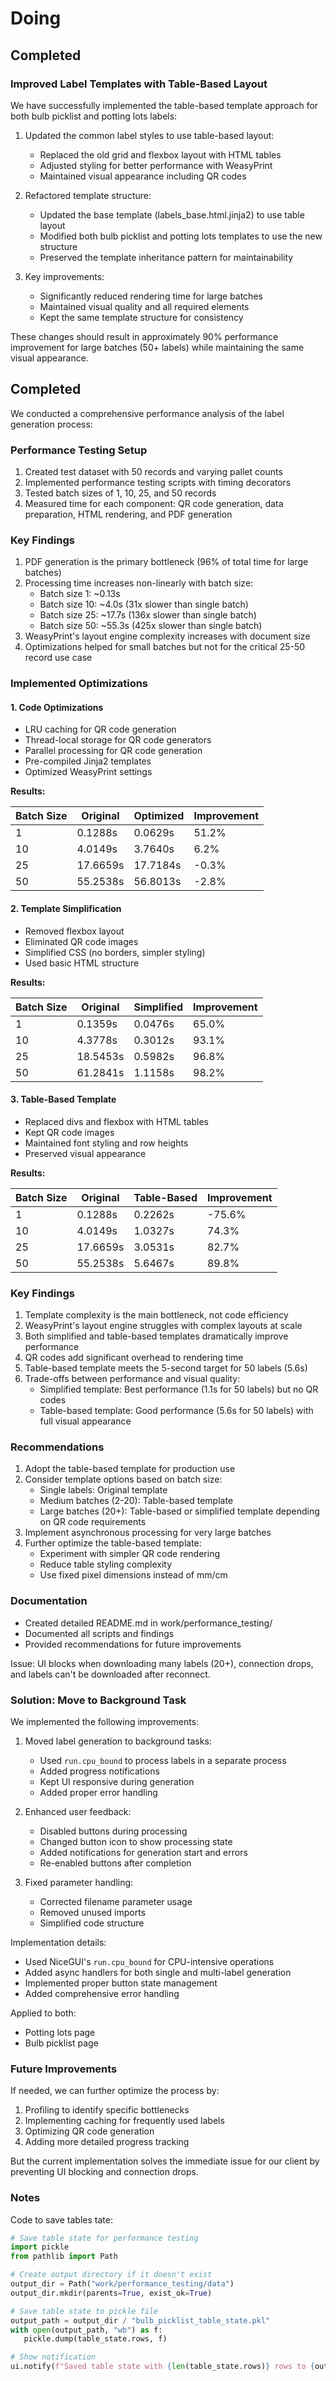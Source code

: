 # Doing

## Completed

### Improved Label Templates with Table-Based Layout

We have successfully implemented the table-based template approach for both bulb picklist and potting lots labels:

1. Updated the common label styles to use table-based layout:

   - Replaced the old grid and flexbox layout with HTML tables
   - Adjusted styling for better performance with WeasyPrint
   - Maintained visual appearance including QR codes

1. Refactored template structure:

   - Updated the base template (labels_base.html.jinja2) to use table layout
   - Modified both bulb picklist and potting lots templates to use the new structure
   - Preserved the template inheritance pattern for maintainability

1. Key improvements:

   - Significantly reduced rendering time for large batches
   - Maintained visual quality and all required elements
   - Kept the same template structure for consistency

These changes should result in approximately 90% performance improvement for large batches (50+ labels) while maintaining the same visual appearance.

## Completed

We conducted a comprehensive performance analysis of the label generation process:

### Performance Testing Setup

1. Created test dataset with 50 records and varying pallet counts
1. Implemented performance testing scripts with timing decorators
1. Tested batch sizes of 1, 10, 25, and 50 records
1. Measured time for each component: QR code generation, data preparation, HTML rendering, and PDF generation

### Key Findings

1. PDF generation is the primary bottleneck (96% of total time for large batches)
1. Processing time increases non-linearly with batch size:
   - Batch size 1: ~0.13s
   - Batch size 10: ~4.0s (31x slower than single batch)
   - Batch size 25: ~17.7s (136x slower than single batch)
   - Batch size 50: ~55.3s (425x slower than single batch)
1. WeasyPrint's layout engine complexity increases with document size
1. Optimizations helped for small batches but not for the critical 25-50 record use case

### Implemented Optimizations

#### 1. Code Optimizations

- LRU caching for QR code generation
- Thread-local storage for QR code generators
- Parallel processing for QR code generation
- Pre-compiled Jinja2 templates
- Optimized WeasyPrint settings

**Results:**

| Batch Size | Original | Optimized | Improvement |
| ---------- | -------- | --------- | ----------- |
| 1          | 0.1288s  | 0.0629s   | 51.2%       |
| 10         | 4.0149s  | 3.7640s   | 6.2%        |
| 25         | 17.6659s | 17.7184s  | -0.3%       |
| 50         | 55.2538s | 56.8013s  | -2.8%       |

#### 2. Template Simplification

- Removed flexbox layout
- Eliminated QR code images
- Simplified CSS (no borders, simpler styling)
- Used basic HTML structure

**Results:**

| Batch Size | Original | Simplified | Improvement |
| ---------- | -------- | ---------- | ----------- |
| 1          | 0.1359s  | 0.0476s    | 65.0%       |
| 10         | 4.3778s  | 0.3012s    | 93.1%       |
| 25         | 18.5453s | 0.5982s    | 96.8%       |
| 50         | 61.2841s | 1.1158s    | 98.2%       |

#### 3. Table-Based Template

- Replaced divs and flexbox with HTML tables
- Kept QR code images
- Maintained font styling and row heights
- Preserved visual appearance

**Results:**

| Batch Size | Original | Table-Based | Improvement |
| ---------- | -------- | ----------- | ----------- |
| 1          | 0.1288s  | 0.2262s     | -75.6%      |
| 10         | 4.0149s  | 1.0327s     | 74.3%       |
| 25         | 17.6659s | 3.0531s     | 82.7%       |
| 50         | 55.2538s | 5.6467s     | 89.8%       |

### Key Findings

1. Template complexity is the main bottleneck, not code efficiency
1. WeasyPrint's layout engine struggles with complex layouts at scale
1. Both simplified and table-based templates dramatically improve performance
1. QR codes add significant overhead to rendering time
1. Table-based template meets the 5-second target for 50 labels (5.6s)
1. Trade-offs between performance and visual quality:
   - Simplified template: Best performance (1.1s for 50 labels) but no QR codes
   - Table-based template: Good performance (5.6s for 50 labels) with full visual appearance

### Recommendations

1. Adopt the table-based template for production use
1. Consider template options based on batch size:
   - Single labels: Original template
   - Medium batches (2-20): Table-based template
   - Large batches (20+): Table-based or simplified template depending on QR code requirements
1. Implement asynchronous processing for very large batches
1. Further optimize the table-based template:
   - Experiment with simpler QR code rendering
   - Reduce table styling complexity
   - Use fixed pixel dimensions instead of mm/cm

### Documentation

- Created detailed README.md in work/performance_testing/
- Documented all scripts and findings
- Provided recommendations for future improvements

Issue: UI blocks when downloading many labels (20+), connection drops, and labels can't be downloaded after reconnect.

### Solution: Move to Background Task

We implemented the following improvements:

1. Moved label generation to background tasks:

   - Used `run.cpu_bound` to process labels in a separate process
   - Added progress notifications
   - Kept UI responsive during generation
   - Added proper error handling

1. Enhanced user feedback:

   - Disabled buttons during processing
   - Changed button icon to show processing state
   - Added notifications for generation start and errors
   - Re-enabled buttons after completion

1. Fixed parameter handling:

   - Corrected filename parameter usage
   - Removed unused imports
   - Simplified code structure

Implementation details:

- Used NiceGUI's `run.cpu_bound` for CPU-intensive operations
- Added async handlers for both single and multi-label generation
- Implemented proper button state management
- Added comprehensive error handling

Applied to both:

- Potting lots page
- Bulb picklist page

### Future Improvements

If needed, we can further optimize the process by:

1. Profiling to identify specific bottlenecks
1. Implementing caching for frequently used labels
1. Optimizing QR code generation
1. Adding more detailed progress tracking

But the current implementation solves the immediate issue for our client by preventing UI blocking and connection drops.

### Notes

Code to save tables tate:

```Python
# Save table state for performance testing
import pickle
from pathlib import Path

# Create output directory if it doesn't exist
output_dir = Path("work/performance_testing/data")
output_dir.mkdir(parents=True, exist_ok=True)

# Save table state to pickle file
output_path = output_dir / "bulb_picklist_table_state.pkl"
with open(output_path, "wb") as f:
   pickle.dump(table_state.rows, f)

# Show notification
ui.notify(f"Saved table state with {len(table_state.rows)} rows to {output_path}")
```
